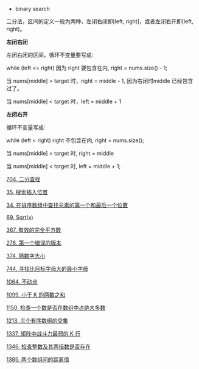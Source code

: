 
- binary search

二分法，区间的定义一般为两种，左闭右闭即[left, right]，或者左闭右开即[left, right)。

**左闭右闭**

左闭右闭的区间，循环不变量要写成:

while (left <= right)  因为 right 要包含在内, right = nums.size() - 1;

当 nums[middle] > target 时，right = middle - 1, 因为右闭时middle 已经包含过了。

当 nums[middle] < target 时，left = middle + 1

**左闭右开**

循环不变量写成:

while (left < right) right 不包含在内, right = nums.size();

当 nums[middle] > target 时, right = middle

当 nums[middle] < target 时, left = middle + 1;

<a href="704.cpp">704. 二分查找</a>

<a href="35.cpp">35. 搜索插入位置</a>

<a href="34.cpp">34. 在排序数组中查找元素的第一个和最后一个位置</a>

<a href="69.cpp">69. Sqrt(x)</a>

<a href="367.cpp">367. 有效的完全平方数</a>

<a href="278.cpp">278. 第一个错误的版本</a>

<a href="374.cpp">374. 猜数字大小</a>

<a href="744.cpp">744. 寻找比目标字母大的最小字母</a>

<a href="1064.cpp">1064. 不动点</a>

<a href="1099.cpp">1099. 小于 K 的两数之和</a>

<a href="1150.cpp">1150. 检查一个数是否在数组中占绝大多数</a>

<a href="1213.cpp">1213. 三个有序数组的交集</a>

<a href="1337.cpp">1337. 矩阵中战斗力最弱的 K 行</a>

<a href="1346.cpp">1346. 检查整数及其两倍数是否存在</a>

<a href="1385.cpp">1385. 两个数组间的距离值</a>
